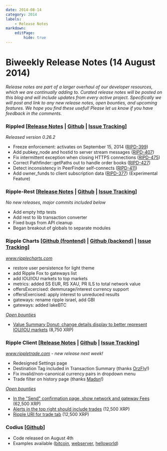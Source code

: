 ```yaml
---
date: 2014-08-14
category: 2014
labels:
    - Release Notes
markdown:
    editPage:
        hide: true
---
```

# Biweekly Release Notes (14 August 2014)

_Release notes are part of a larger overhaul of our developer resources, which we are continually adding to. Curated release notes will be posted on this blog and will include updates from every active project. Specifically we will post and link to any new release notes, open bounties, and upcoming features. We hope you find these useful! Please let us know if you have feedback in the comments._

### Rippled [[Release Notes](https://ripple.com/wiki/Category:Rippled_release_notes) | [Github](https://github.com/ripple/rippled) | [Issue Tracking](https://ripplelabs.atlassian.net/secure/RapidBoard.jspa?rapidView=25)]

*Released version 0.26.2*

-   Freeze enforcement: activates on September 15, 2014 ([RIPD-399](https://ripplelabs.atlassian.net/browse/RIPD-399))
-   Add pubkey\_node and hostid to server stream messages ([RIPD-407](https://ripplelabs.atlassian.net/browse/RIPD-407))
-   Fix intermittent exception when closing HTTPS connections ([RIPD-475](https://ripplelabs.atlassian.net/browse/RIPD-475))
-   Correct Pathfinder::getPaths out to handle order books ([RIPD-427](https://ripplelabs.atlassian.net/browse/RIPD-427))
-   Detect inconsistency in PeerFinder self-connects ([RIPD-411](https://ripplelabs.atlassian.net/browse/RIPD-411))
-   Add owner\_funds to client subscription data ([RIPD-377](https://ripplelabs.atlassian.net/browse/RIPD-377)) (Experimental Feature)

### Ripple-Rest [[Release Notes](https://github.com/ripple/ripple-rest/releases) | [Github](https://github.com/ripple/ripple-rest) | [Issue Tracking](https://ripplelabs.atlassian.net/browse/RA/?selectedTab=com.atlassian.jira.jira-projects-plugin:summary-panel)]

*No new releases, major commits included below*

-   Add empty http tests
-   Add rest to lib transaction converter
-   Fixed bugs from API cleanup
-   Began breakout of globals to separate modules

### Ripple Charts [[Github (frontend)](https://github.com/ripple/ripplecharts-frontend) | [Github (backend)](https://github.com/ripple/ripple-data-api) | [Issue Tracking](https://ripplelabs.atlassian.net/browse/RC/?selectedTab=com.atlassian.jira.jira-projects-plugin:summary-panel)]

*www.ripplecharts.com*

-   restore user persistence for light theme
-   add Ripple Fox to gateways list
-   add IOU/IOU markets to top markets
-   metrics: added SS EUR, RS XAU, PR ILS to total network value
-   offersExcercised: demmurage/interest currency support
-   offersExercised: apply interest to unreduced results
-   gateways: rename ripple israel, add GBI
-   gateways: added lakeBTC

[*Open bounties*](https://www.bountysource.com/trackers/3954022-ripple-charts)

-   [Value Summary Donut: change details display to better represent IOU/IOU markets](https://www.bountysource.com/issues/3597514-value-summary-donut-change-details-display-to-better-represent-iou-iou-markets) (8,750 XRP)

### Ripple Client [[Release Notes](https://ripple.com/wiki/Ripple_Trade_Release_Notes) | [Github](https://github.com/ripple/ripple-client) | [Issue Tracking](https://ripplelabs.atlassian.net/secure/RapidBoard.jspa?rapidView=2&view=planning&selectedIssue=RT-1990&quickFilter=38&epics=visible)]

*www.rippletrade.com - new release next week!*

-   Redesigned Settings page
-   Destination Tag included in Transaction Summary (thanks [OrzFly](https://github.com/orzfly)!)
-   Fix invalid/non-canonical currency pairs in dropdown menu
-   Trade filter on history page (thanks [Madsn](https://github.com/Madsn)!)

[*Open bounties*](https://www.bountysource.com/trackers/3604734-ripple-trade)

-   [In the "Send" confirmation page, show network and gateway Fees](https://www.bountysource.com/issues/2842674-in-the-send-confirmation-page-show-network-and-gateway-fees) (62,500 XRP)
-   [Alerts in the top right should include trades](https://www.bountysource.com/issues/2842706-ripple-trade-alerts-in-the-top-right-should-include-executed-trades) (12,500 XRP)
-   [Ripple URI for trade tab](https://www.bountysource.com/issues/2842655-ripple-uri-for-trade-tab) (12,500 XRP)

### Codius [[Github](https://github.com/codius)]

-   Code released on August 4th
-   Examples available ([bitcoin](https://github.com/codius/example-bitcoin), [webserver](https://github.com/codius/example-webserver), [helloworld](https://github.com/codius/example-helloworld))

 
